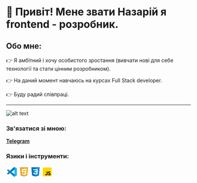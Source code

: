 # :wave: Привіт! Мене звати Назарій я frontend - розробник.
## Обо мне:
:point_right:  Я амбітний і хочу особистого зростання (вивчати нові для себе технології та стати цінним розробником).

:point_right: На даний момент навчаюсь на курсах Full Stack developer.

:point_right: Буду радий співпраці.

___

![alt text](https://www.google.com/imgres?imgurl=https%3A%2F%2Fstatic.wikia.nocookie.net%2Fpogod%2Fimages%2F3%2F3a%2F%25D0%259F%25D1%2580%25D0%25B8%25D1%2580%25D0%25BE%25D0%25B4%25D0%25B0.jpg%2Frevision%2Flatest%3Fcb%3D20181224151953%26path-prefix%3Dru&imgrefurl=https%3A%2F%2Fweather.fandom.com%2Fru%2Fwiki%2F%25D0%259F%25D1%2580%25D0%25B8%25D1%2580%25D0%25BE%25D0%25B4%25D0%25B0&tbnid=lDTnvSuI-bmguM&vet=12ahUKEwiuoti2yeP1AhUOxeAKHWNSCXcQMygFegUIARDGAQ..i&docid=_QvGoQQu84jNDM&w=1280&h=720&q=%D0%BF%D1%80%D0%B8%D1%80%D0%BE%D0%B4%D0%B0&ved=2ahUKEwiuoti2yeP1AhUOxeAKHWNSCXcQMygFegUIARDGAQ)

### Зв'язатися зі мною:
[**Telegram**](https://t.me/Nazarii0504)




### Язики і інструменти:
 <img align="left" width="32px" src="./icon/icons8-visual-studio-code-2019.svg" alt="vs-code">
<img align="left" width="32px" src="./icon/icons8-html-5.svg" alt="html">
 <img align="left" width="32px" src="./icon/icons8-css3.svg" alt="css3">
  <img align="left" width="32px" src="./icon/icons8-javascript.svg" alt="javascript">

